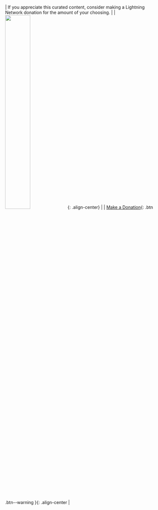 
| If you appreciate this curated content, consider making a Lightning Network donation for the amount of your choosing. |
| <img src="https://paywall.link/to/donation" style="width: 40%; height: 40%"/>{: .align-center} |
| [Make a Donation](https://paywall.link/to/thanks){: .btn .btn--warning }{: .align-center |
